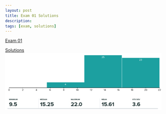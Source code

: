```yaml
---
layout: post
title: Exam 01 Solutions
description:
tags: [exam, solutions]
---
```


[Exam 01](https://buffalo.box.com/s/hx6gmoqpoj60ndaffwqboodcc034fcb2)

[Solutions](https://buffalo.box.com/s/oa5aw2ehhumwb1pcr89kfu6cwk28qqvd)
![Score Distribution](/assets/Exam01Scores.png)
